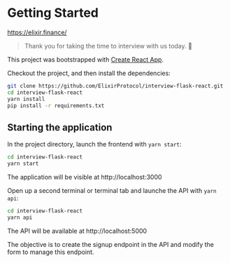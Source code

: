 # Getting Started

https://elixir.finance/

> Thank you for taking the time to interview with us today. 🚀

This project was bootstrapped with [Create React App](https://github.com/facebook/create-react-app).

Checkout the project, and then install the dependencies:

```bash
git clone https://github.com/ElixirProtocol/interview-flask-react.git
cd interview-flask-react
yarn install
pip install -r requirements.txt
```

## Starting the application

In the project directory, launch the frontend with `yarn start`:

```bash
cd interview-flask-react
yarn start
```

The application will be visible at http://localhost:3000

Open up a second terminal or terminal tab and launche the API with `yarn api`:

```bash
cd interview-flask-react
yarn api
```

The API will be available at http://localhost:5000

The objective is to create the signup endpoint in the API and modify the form to manage this endpoint.




